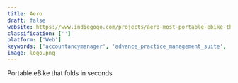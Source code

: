 ```yaml
---
title: Aero
draft: false 
website: https://www.indiegogo.com/projects/aero-most-portable-ebike-that-folds-in-seconds
classification: ['']
platform: ['Web']
keywords: ['accountancymanager', 'advance_practice_management_suite', 'empire_suite', 'financial_cents', 'iris', 'karbon', 'mkinsight', 'pascal_workflow', 'power_practice_system', 'practice_relief', 'quickbooks_online_accountant', 'star_practice_management', 'suralink', 'thomson_reuters_onvio', 'xero', 'xero_practice_manager']
image: logo.png
---
```

Portable eBike that folds in seconds